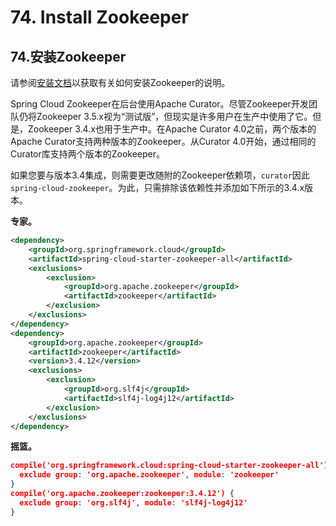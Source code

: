 # 74. Install Zookeeper

## 74.安装Zookeeper

请参阅[安装文档](https://zookeeper.apache.org/doc/current/zookeeperStarted.html)以获取有关如何安装Zookeeper的说明。

Spring Cloud Zookeeper在后台使用Apache Curator。尽管Zookeeper开发团队仍将Zookeeper 3.5.x视为“测试版”，但现实是许多用户在生产中使用了它。但是，Zookeeper 3.4.x也用于生产中。在Apache Curator 4.0之前，两个版本的Apache Curator支持两种版本的Zookeeper。从Curator 4.0开始，通过相同的Curator库支持两个版本的Zookeeper。

如果您要与版本3.4集成，则需要更改随附的Zookeeper依赖项，`curator`因此`spring-cloud-zookeeper`。为此，只需排除该依赖性并添加如下所示的3.4.x版本。

**专家。** 

```xml
<dependency>
    <groupId>org.springframework.cloud</groupId>
    <artifactId>spring-cloud-starter-zookeeper-all</artifactId>
    <exclusions>
        <exclusion>
            <groupId>org.apache.zookeeper</groupId>
            <artifactId>zookeeper</artifactId>
        </exclusion>
    </exclusions>
</dependency>
<dependency>
    <groupId>org.apache.zookeeper</groupId>
    <artifactId>zookeeper</artifactId>
    <version>3.4.12</version>
    <exclusions>
        <exclusion>
            <groupId>org.slf4j</groupId>
            <artifactId>slf4j-log4j12</artifactId>
        </exclusion>
    </exclusions>
</dependency>
```



**摇篮。** 

```json
compile('org.springframework.cloud:spring-cloud-starter-zookeeper-all') {
  exclude group: 'org.apache.zookeeper', module: 'zookeeper'
}
compile('org.apache.zookeeper:zookeeper:3.4.12') {
  exclude group: 'org.slf4j', module: 'slf4j-log4j12'
}
```